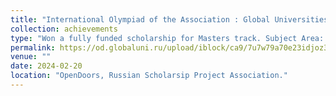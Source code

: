 ```yaml
---
title: "International Olympiad of the Association : Global Universities , Olympiad "
collection: achievements
type: "Won a fully funded scholarship for Masters track. Subject Area: Computer and Data SCience. Rank: 46 , Status: Prize Winner"
permalink: https://od.globaluni.ru/upload/iblock/ca9/7u7w79a70e23idjoz3k8axq0zs1wl537.pdf
venue: ""
date: 2024-02-20
location: "OpenDoors, Russian Scholarsip Project Association."
---
```

